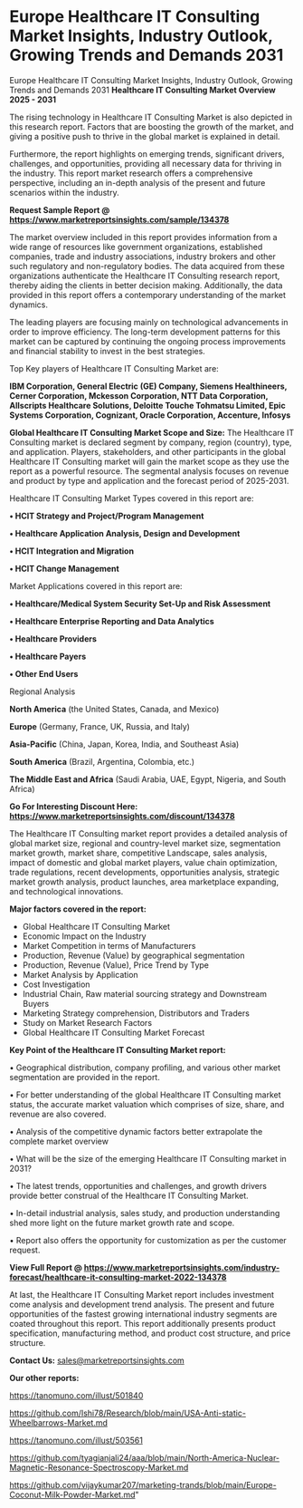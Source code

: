# Europe Healthcare IT Consulting Market Insights, Industry Outlook, Growing Trends and Demands 2031
Europe Healthcare IT Consulting Market Insights, Industry Outlook, Growing Trends and Demands 2031
<Strong> Healthcare IT Consulting Market Overview 2025 - 2031</strong>

The rising technology in Healthcare IT Consulting Market is also depicted in this research report. Factors that are boosting the growth of the market, and giving a positive push to thrive in the global market is explained in detail.

Furthermore, the report highlights on emerging trends, significant drivers, challenges, and opportunities, providing all necessary data for thriving in the industry. This report market research offers a comprehensive perspective, including an in-depth analysis of the present and future scenarios within the industry.

<strong>Request Sample Report @ <a href=https://www.marketreportsinsights.com/sample/134378>https://www.marketreportsinsights.com/sample/134378</a></strong>

The market overview included in this report provides information from a wide range of resources like government organizations, established companies, trade and industry associations, industry brokers and other such regulatory and non-regulatory bodies. The data acquired from these organizations authenticate the Healthcare IT Consulting research report, thereby aiding the clients in better decision making. Additionally, the data provided in this report offers a contemporary understanding of the market dynamics.

The leading players are focusing mainly on technological advancements in order to improve efficiency. The long-term development patterns for this market can be captured by continuing the ongoing process improvements and financial stability to invest in the best strategies.

Top Key players of Healthcare IT Consulting Market are:

<strong>IBM Corporation, General Electric (GE) Company, Siemens Healthineers, Cerner Corporation, Mckesson Corporation, NTT Data Corporation, Allscripts Healthcare Solutions, Deloitte Touche Tohmatsu Limited, Epic Systems Corporation, Cognizant, Oracle Corporation, Accenture, Infosys</strong>

<strong><b>Global Healthcare IT Consulting Market Scope and Size:</b></strong>
The Healthcare IT Consulting market is declared segment by company, region (country), type, and application. Players, stakeholders, and other participants in the global Healthcare IT Consulting market will gain the market scope as they use the report as a powerful resource. The segmental analysis focuses on revenue and product by type and application and the forecast period of 2025-2031.

Healthcare IT Consulting Market Types covered in this report are:

<strong>• HCIT Strategy and Project/Program Management

• Healthcare Application Analysis, Design and Development

• HCIT Integration and Migration

• HCIT Change Management</strong>

Market Applications covered in this report are:

<strong>• Healthcare/Medical System Security Set-Up and Risk Assessment

• Healthcare Enterprise Reporting and Data Analytics

• Healthcare Providers

• Healthcare Payers

• Other End Users</strong> 

Regional Analysis

<strong>North America</strong> (the United States, Canada, and Mexico)

<strong>Europe</strong> (Germany, France, UK, Russia, and Italy)

<strong>Asia-Pacific</strong> (China, Japan, Korea, India, and Southeast Asia)

<strong>South America</strong> (Brazil, Argentina, Colombia, etc.)

<strong>The Middle East and Africa</strong> (Saudi Arabia, UAE, Egypt, Nigeria, and South Africa)

<strong>Go For Interesting Discount Here: <a href=https://www.marketreportsinsights.com/discount/134378>https://www.marketreportsinsights.com/discount/134378</a></strong>

The Healthcare IT Consulting market report provides a detailed analysis of global market size, regional and country-level market size, segmentation market growth, market share, competitive Landscape, sales analysis, impact of domestic and global market players, value chain optimization, trade regulations, recent developments, opportunities analysis, strategic market growth analysis, product launches, area marketplace expanding, and technological innovations.

<strong><b>Major factors covered in the report:</b></strong>
<ul>
  <li>Global Healthcare IT Consulting Market </li>
  <li>Economic Impact on the Industry</li>
  <li>Market Competition in terms of Manufacturers</li>
  <li>Production, Revenue (Value) by geographical segmentation</li>
  <li>Production, Revenue (Value), Price Trend by Type</li>
  <li>Market Analysis by Application</li>
  <li>Cost Investigation</li>
  <li>Industrial Chain, Raw material sourcing strategy and Downstream Buyers</li>
  <li>Marketing Strategy comprehension, Distributors and Traders</li>
  <li>Study on Market Research Factors</li>
  <li>Global Healthcare IT Consulting Market Forecast</li>
</ul>

<strong><b>Key Point of the Healthcare IT Consulting Market report:</b></strong>

• Geographical distribution, company profiling, and various other market segmentation are provided in the report.

• For better understanding of the global Healthcare IT Consulting market status, the accurate market valuation which comprises of size, share, and revenue are also covered.

• Analysis of the competitive dynamic factors better extrapolate the complete market overview

• What will be the size of the emerging Healthcare IT Consulting market in 2031?

• The latest trends, opportunities and challenges, and growth drivers provide better construal of the Healthcare IT Consulting Market.

• In-detail industrial analysis, sales study, and production understanding shed more light on the future market growth rate and scope.

• Report also offers the opportunity for customization as per the customer request.

<strong><b>View Full Report @ <a href=https://www.marketreportsinsights.com/industry-forecast/healthcare-it-consulting-market-2022-134378>https://www.marketreportsinsights.com/industry-forecast/healthcare-it-consulting-market-2022-134378</a></b></strong>


At last, the Healthcare IT Consulting Market report includes investment come analysis and development trend analysis. The present and future opportunities of the fastest growing international industry segments are coated throughout this report. This report additionally presents product specification, manufacturing method, and product cost structure, and price structure.

<strong>Contact Us:</strong>
sales@marketreportsinsights.com

<strong>Our other reports:</strong>

<a href=https://tanomuno.com/illust/501840>https://tanomuno.com/illust/501840</a>

<a href=https://github.com/Ishi78/Research/blob/main/USA-Anti-static-Wheelbarrows-Market.md>https://github.com/Ishi78/Research/blob/main/USA-Anti-static-Wheelbarrows-Market.md</a>

<a href=https://tanomuno.com/illust/503561>https://tanomuno.com/illust/503561</a>

<a href=https://github.com/tyagianjali24/aaa/blob/main/North-America-Nuclear-Magnetic-Resonance-Spectroscopy-Market.md>https://github.com/tyagianjali24/aaa/blob/main/North-America-Nuclear-Magnetic-Resonance-Spectroscopy-Market.md</a>

<a href=https://github.com/vijaykumar207/marketing-trands/blob/main/Europe-Coconut-Milk-Powder-Market.md>https://github.com/vijaykumar207/marketing-trands/blob/main/Europe-Coconut-Milk-Powder-Market.md</a>"
